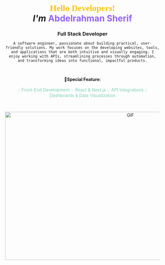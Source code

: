 
<h1 align="center" style="padding-top:-5px"> 
  <span style="font-family:Courgette; color:#FFC300;">Hello Developers!</span><a target="_blank">
  </a>
  <br><span style="font-style: italic;">I'm</span> <span style="color:#9461FF">Abdelrahman Sherif</span>
</h1>
<h3 align="center" style="margin-bottom:7px;" > Full Stack Developer </h3>
<p align="center"> <code>A software engineer, passionate about building practical, user-friendly solutions. My work focuses on the developing websites, tools, and applications that are both intuitive and visually engaging. I enjoy working with APIs, streamlining processes through automation, and transforming ideas into functional, impactful products.
</code></p>
<br>
<p align="center">🎉<b>Special Feature:</b> 
<br>
<br>
       <span style="color:#7DCFB6;"> 💡 Front-End Development 💡 React & Next.js 💡 API Integrations 💡 Dashboards & Data Visualization </span>
</p>
<br>
<p align="center">
<a target="_blank">
  <img align="center" height="480" width="800" alt="GIF" src="https://media0.giphy.com/media/qgQUggAC3Pfv687qPC/giphy.gif?cid=6c09b9525nx2hasiq6pptd30pbjk44r135tt34h1r2nbgsq6&ep=v1_internal_gif_by_id&rid=giphy.gif&ct=g">
</a>
